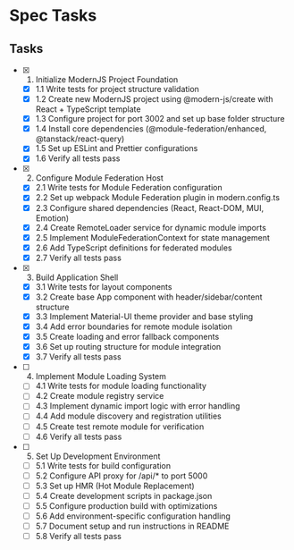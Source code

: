 # Spec Tasks

## Tasks

- [x] 1. Initialize ModernJS Project Foundation
  - [x] 1.1 Write tests for project structure validation
  - [x] 1.2 Create new ModernJS project using @modern-js/create with React + TypeScript template
  - [x] 1.3 Configure project for port 3002 and set up base folder structure
  - [x] 1.4 Install core dependencies (@module-federation/enhanced, @tanstack/react-query)
  - [x] 1.5 Set up ESLint and Prettier configurations
  - [x] 1.6 Verify all tests pass

- [x] 2. Configure Module Federation Host
  - [x] 2.1 Write tests for Module Federation configuration
  - [x] 2.2 Set up webpack Module Federation plugin in modern.config.ts
  - [x] 2.3 Configure shared dependencies (React, React-DOM, MUI, Emotion)
  - [x] 2.4 Create RemoteLoader service for dynamic module imports
  - [x] 2.5 Implement ModuleFederationContext for state management
  - [x] 2.6 Add TypeScript definitions for federated modules
  - [x] 2.7 Verify all tests pass

- [x] 3. Build Application Shell
  - [x] 3.1 Write tests for layout components
  - [x] 3.2 Create base App component with header/sidebar/content structure
  - [x] 3.3 Implement Material-UI theme provider and base styling
  - [x] 3.4 Add error boundaries for remote module isolation
  - [x] 3.5 Create loading and error fallback components
  - [x] 3.6 Set up routing structure for module integration
  - [x] 3.7 Verify all tests pass

- [ ] 4. Implement Module Loading System
  - [ ] 4.1 Write tests for module loading functionality
  - [ ] 4.2 Create module registry service
  - [ ] 4.3 Implement dynamic import logic with error handling
  - [ ] 4.4 Add module discovery and registration utilities
  - [ ] 4.5 Create test remote module for verification
  - [ ] 4.6 Verify all tests pass

- [ ] 5. Set Up Development Environment
  - [ ] 5.1 Write tests for build configuration
  - [ ] 5.2 Configure API proxy for /api/* to port 5000
  - [ ] 5.3 Set up HMR (Hot Module Replacement)
  - [ ] 5.4 Create development scripts in package.json
  - [ ] 5.5 Configure production build with optimizations
  - [ ] 5.6 Add environment-specific configuration handling
  - [ ] 5.7 Document setup and run instructions in README
  - [ ] 5.8 Verify all tests pass